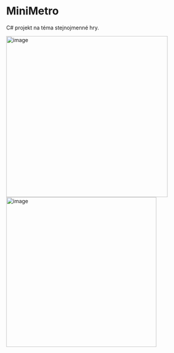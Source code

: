 # MiniMetro
C# projekt na téma stejnojmenné hry.

<img width="430" alt="image" src="https://github.com/VesnickyTrombonista/MiniMetro/assets/96839052/168c08d6-8372-4726-8406-a08fce803c12">


<img width="400" alt="image" src="https://github.com/VesnickyTrombonista/MiniMetro/assets/96839052/63af97e5-f376-4322-94a3-a090de4b75e8">
